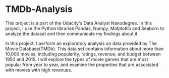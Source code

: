 # TMDb-Analysis

This project is a part of the Udacity's Data Analyst Nanodegree. In this project, I use the Python libraries Pandas, Numpy, Matplotlib and Seaborn to analyze the dataset and then communicate my findings about it. 

In this project, I perform an exploratory analysis on data provided by The Movie Database(TMDb). This data set contains information about more than 10,000 movies, including popularity, ratings, revenue, and budget between 1950 and 2015. I will explore the types of movie genres that are most popular from year to year, and examine the properties that are associated with movies with high revenues.
